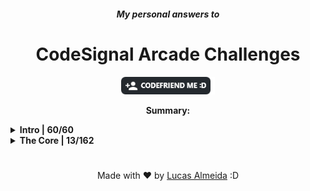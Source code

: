 <h5 align="center">My personal answers to</h5>
<h1 align="center">CodeSignal Arcade Challenges</h1>
<p align="center"><a href="https://app.codesignal.com/profile/lucasalme1da"><img alt="CLick and add me :D" src="Assets/codefriend-button.png" width="150px"/></a></p>
<p align="center"><strong>Summary:</strong></p>
<details>
<summary><strong>Intro | 60/60</strong></summary>
<ol>
<li><a href="Intro/1%20-%20add.py">add</a></li>
<li><a href="Intro/2%20-%20centuryFromYear.py">centuryFromYear</a></li>
<li><a href="Intro/3%20-%20checkPalindrome.py">checkPalindrome</a></li>
<li><a href="Intro/4%20-%20adjacentElementsProduct.py">adjacentElementsProduct</a></li>
<li><a href="Intro/5%20-%20shapeArea.py">shapeArea</a></li>
<li><a href="Intro/6%20-%20makeArrayConsecutive2.py">makeArrayConsecutive2</a></li>
<li><a href="Intro/7%20-%20almostIncreasingSequence.py">almostIncreasingSequence</a></li>
<li><a href="Intro/8%20-%20matrixElementsSum.py">matrixElementsSum</a></li>
<li><a href="Intro/9%20-%20allLongestStrings.py">allLongestStrings</a></li>
<li><a href="Intro/10%20-%20commonCharacterCount.py">commonCharacterCount</a></li>
<li><a href="Intro/11%20-%20isLucky.py">isLucky</a></li>
<li><a href="Intro/12%20-%20sortByHeight.py">sortByHeight</a></li>
<li><a href="Intro/13%20-%20reverseInParenthesis.py">reverseInParenthesis</a></li>
<li><a href="Intro/14%20-%20alternatingSums.py">alternatingSums</a></li>
<li><a href="Intro/15%20-%20addBorder.py">addBorder</a></li>
<li><a href="Intro/16%20-%20areSimilar.py">areSimilar</a></li>
<li><a href="Intro/17%20-%20arrayChange.py">arrayChange</a></li>
<li><a href="Intro/18%20-%20palindromeRearrange.py">palindromeRearrange</a></li>
<li><a href="Intro/19%20-%20areEquallyStrong.py">areEquallyStrong</a></li>
<li><a href="Intro/20%20-%20arrayMaximalAdjacentDifference.py">arrayMaximalAdjacentDifference</a></li>
<li><a href="Intro/21%20-%20isIPv4Address.py">isIPv4Address</a></li>
<li><a href="Intro/22%20-%20avoidObstacles.py">avoidObstacles</a></li>
<li><a href="Intro/23%20-%20boxBlur.py">boxBlur</a></li><li><a href="Intro/24%20-%20minesweeper.py">minesweeper</a></li>
<li><a href="Intro/25%20-%20arrayReplace.py">arrayReplace</a></li>
<li><a href="Intro/26%20-%20evenDigitsOnly.py">evenDigitsOnly</a></li>
<li><a href="Intro/27%20-%20variableName.py">variableName</a></li>
<li><a href="Intro/28%20-%20alphabeticShift.py">alphabeticShift</a></li>
<li><a href="Intro/29%20-%20chessBoardCellColor.py">chessBoardCellColor</a></li>
<li><a href="Intro/30%20-%20circleOfNumbers.py">circleOfNumbers</a></li>
<li><a href="Intro/31%20-%20depositProfit.py">depositProfit</a></li>
<li><a href="Intro/32%20-%20absoluteValuesSumMinimization.py">absoluteValuesSumMinimization</a></li>
<li><a href="Intro/33%20-%20stringsRearrangement.py">stringsRearrangement</a></li>
<li><a href="Intro/34%20-%20extractEachKth.py">extractEachKth</a></li>
<li><a href="Intro/35%20-%20firstDigit.py">firstDigit</a></li>
<li><a href="Intro/36%20-%20differentSymbolsNaive.py">differentSymbolsNaive</a></li>
<li><a href="Intro/37%20-%20arrayMaxConsecutiveSum.py">arrayMaxConsecutiveSum</a></li>
<li><a href="Intro/38%20-%20growingPlant.py">growingPlant</a></li>
<li><a href="Intro/39%20-%20knapsackLight.py">knapsackLight</a></li>
<li><a href="Intro/40%20-%20longestDigitsPrefix.py">longestDigitsPrefix</a></li>
<li><a href="Intro/41%20-%20digitDegree.py">digitDegree</a></li>
<li><a href="Intro/42%20-%20bishopAndPawn.py">bishopAndPawn</a></li>
<li><a href="Intro/43%20-%20isBeautifulString.py">isBeautifulString</a></li>
<li><a href="Intro/44%20-%20findEmailDomain.py">findEmailDomain</a></li>
<li><a href="Intro/45%20-%20buildPalindrome.py">buildPalindrome</a></li>
<li><a href="Intro/46%20-%20electionsWinners.py">electionsWinners</a></li>
<li><a href="Intro/47%20-%20isMAC48Address.py">isMAC48Address</a></li>
<li><a href="Intro/48%20-%20isDigit.py">isDigit</a></li>
<li><a href="Intro/49%20-%20lineEncoding.py">lineEncoding</a></li>
<li><a href="Intro/50%20-%20chessKnight.py">chessKnight</a></li>
<li><a href="Intro/51%20-%20deleteDigit.py">deleteDigit</a></li>
<li><a href="Intro/52%20-%20longestWord.py">longestWord</a></li>
<li><a href="Intro/53%20-%20validTime.py">validTime</a></li>
<li><a href="Intro/54%20-%20sumUpNumbers.py">sumUpNumbers</a></li>
<li><a href="Intro/55%20-%20differentSquares.py">differentSquares</a></li>
<li><a href="Intro/56%20-%20digitsProduct.py">digitsProduct</a></li>
<li><a href="Intro/57%20-%20fileNaming.py">fileNaming</a></li>
<li><a href="Intro/58%20-%20messageFromBinaryCode.py">messageFromBinaryCode</a></li>
<li><a href="Intro/59%20-%20spiralNumbers.py">spiralNumbers</a></li>
<li><a href="Intro/60%20-%20sudoku.py">sudoku</a></li>
</ol>
</details>

<details>
<summary><strong>The Core | 13/162</strong></summary>
<ol>
<li><a href="The%20Core/1%20-%20addTwoDigits.py">addTwoDigits</a></li>
<li><a href="The%20Core/2%20-%20largestNumber.py">largestNumber</a></li>
<li><a href="The%20Core/3%20-%20candies.py">candies</a></li>
<li><a href="The%20Core/4%20-%20seatsInTheater.py">seatsInTheater</a></li>
<li><a href="The%20Core/5%20-%20maxMultiple.py">maxMultiple</a></li>
<li><a href="The%20Core/6%20-%20circleOfNumbers.py">circleOfNumbers</a></li>
<li><a href="The%20Core/7%20-%20lateRide.py">lateRide</a></li>
<li><a href="The%20Core/8%20-%20phoneCall.py">matrixElementsSum</a></li>
<li><a href="The%20Core/9%20-%20reachNextLevel.py">reachNextLevel</a></li>
<li><a href="The%20Core/10%20-%20knapsackLight.py">knapsackLight</a></li>
<li><a href="The%20Core/11%20-%20extraNumber.py">extraNumber</a></li>
<li><a href="The%20Core/12%20-%20isInfiniteProcess.py">isInfiniteProcess</a></li>
<li><a href="The%20Core/13%20-%20arithmeticExpression.py">arithmeticExpression</a></li>
</ol>
</details>

<h1></h1>

<p align="center"> Made with ❤ by <a href="https://www.linkedin.com/in/lucasalme1da">Lucas Almeida</a> :D </p>

